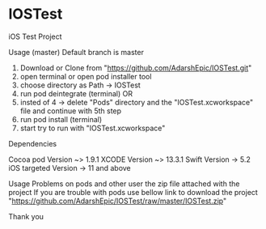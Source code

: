 # IOSTest
iOS Test Project

Usage (master)
Default branch is master

1. Download or Clone from "https://github.com/AdarshEpic/IOSTest.git"
2. open terminal or open pod installer tool
3. choose directory as Path -> IOSTest
4. run pod deintegrate (terminal)
OR
4. insted of 4 -> delete "Pods" directory and the  "IOSTest.xcworkspace" file and continue with 5th step
5. run pod install (terminal)
6. start try to run with "IOSTest.xcworkspace"

Dependencies

Cocoa pod Version  ~> 1.9.1
XCODE Version ~> 13.3.1
Swift Version -> 5.2
iOS targeted Version -> 11 and above

Usage Problems on pods and other user the zip file attached with the project
If you are trouble with pods use bellow link to download the project
"https://github.com/AdarshEpic/IOSTest/raw/master/IOSTest.zip"

Thank you
